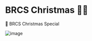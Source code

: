 # BRCS Christmas 🎅🎄
🎅 BRCS Christmas Special

![image](https://github.com/intrepidbird/christmas/assets/140008493/8992414f-1d6b-44fb-8147-b4565d732bc4)
